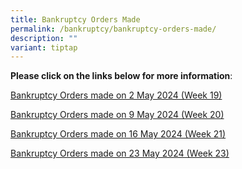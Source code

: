 ```yaml
---
title: Bankruptcy Orders Made
permalink: /bankruptcy/bankruptcy-orders-made/
description: ""
variant: tiptap
---
```

<p><strong>Please click on the links below for more information</strong>:</p>
<p></p>
<p><a href="/files/BOs Made/Bankruptcy_Orders_made_on_2_May_2024__Week_19_.pdf" rel="noopener noreferrer nofollow" target="_blank">Bankruptcy Orders made on 2 May 2024 (Week 19)</a>
</p>
<p><a href="/files/BOs Made/Bankruptcy_Orders_made_on_9_May_2024__Week_20_.pdf" rel="noopener noreferrer nofollow" target="_blank">Bankruptcy Orders made on 9 May 2024 (Week 20)</a>
</p>
<p><a href="/files/BOs Made/Bankruptcy_Orders_made_on_16_May_2024__Week_21_.pdf" rel="noopener noreferrer nofollow" target="_blank">Bankruptcy Orders made on 16 May 2024 (Week 21)</a>
</p>
<p><a href="/files/BOs Made/Bankruptcy_Orders_made_on_23_May_2024__Week_22_.pdf" rel="noopener noreferrer nofollow" target="_blank">Bankruptcy Orders made on 23 May 2024 (Week 23)</a>
</p>